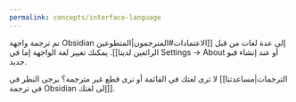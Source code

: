 ```yaml
---
permalink: concepts/interface-language
---
```


تم ترجمة واجهة Obsidian إلى عدة لغات من قبل [[الاعتمادات#المترجمون|المتطوعين الرائعين لدينا]]. يمكنك تغيير لغة الواجهة إما في Settings → About أو عند إنشاء قبو جديد.

لا ترى لغتك في القائمة أو ترى قطع غير مترجمة؟ يرجى النظر في [[الترجمات|مساعدتنا في ترجمة Obsidian إلى لغتك]].
